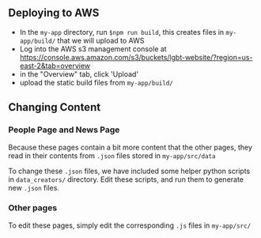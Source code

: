 ## Deploying to AWS
  - In the `my-app` directory, run `$npm run build`, this
    creates files in `my-app/build/` that we will
    upload to AWS
  - Log into the AWS s3 management console at
  https://console.aws.amazon.com/s3/buckets/lgbt-website/?region=us-east-2&tab=overview
  - in the "Overview" tab, click 'Upload'
  - upload the static build files from `my-app/build/`

## Changing Content
 ### People Page and News Page
 Because these pages contain a bit more content that the other pages,
 they read in their contents from `.json` files stored in `my-app/src/data`

 To change these `.json` files, we have included some helper python scripts in
 `data_creators/` directory. Edit these scripts, and run them to generate
 new `.json` files.

 ### Other pages
 To edit these pages, simply edit the corresponding `.js` files in
 `my-app/src/`
